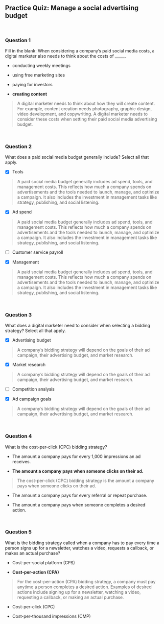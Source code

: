 ## Practice Quiz: Manage a social advertising budget

<br>

### Question 1

Fill in the blank: When considering a company’s paid social media costs, a digital marketer also needs to think about the costs of _____.

- conducting weekly meetings


- using free marketing sites


- paying for investors 


- **creating content**

> A digital marketer needs to think about how they will create content. For example, content creation needs photography, graphic design, video development, and copywriting. A digital marketer needs to consider these costs when setting their paid social media advertising budget. 

<br>

### Question 2

What does a paid social media budget generally include? Select all that apply.

+ [x] Tools

> A paid social media budget generally includes ad spend, tools, and management costs. This reflects how much a company spends on advertisements and the tools needed to launch, manage, and optimize a campaign. It also includes the investment in management tasks like strategy, publishing, and social listening.

+ [x] Ad spend

> A paid social media budget generally includes ad spend, tools, and management costs. This reflects how much a company spends on advertisements and the tools needed to launch, manage, and optimize a campaign. It also includes the investment in management tasks like strategy, publishing, and social listening.

+ [ ] Customer service payroll

+ [x] Management

> A paid social media budget generally includes ad spend, tools, and management costs. This reflects how much a company spends on advertisements and the tools needed to launch, manage, and optimize a campaign. It also includes the investment in management tasks like strategy, publishing, and social listening.

<br>

### Question 3

What does a digital marketer need to consider when selecting a bidding strategy? Select all that apply.

+ [x] Advertising budget

> A company’s bidding strategy will depend on the goals of their ad campaign, their advertising budget, and market research. 

+ [x] Market research

> A company’s bidding strategy will depend on the goals of their ad campaign, their advertising budget, and market research. 

+ [ ] Competition analysis

+ [x] Ad campaign goals

> A company’s bidding strategy will depend on the goals of their ad campaign, their advertising budget, and market research. 

<br>

### Question 4

What is the cost-per-click (CPC) bidding strategy?

- The amount a company pays for every 1,000 impressions an ad receives. 


- **The amount a company pays when someone clicks on their ad.**

> The cost-per-click (CPC) bidding strategy is the amount a company pays when someone clicks on their ad.


- The amount a company pays for every referral or repeat purchase.


- The amount a company pays when someone completes a desired action.

<br>

### Question 5

What is the bidding strategy called when a company has to pay every time a person signs up for a newsletter, watches a video, requests a callback, or makes an actual purchase?

- Cost-per-social platform (CPS)


- **Cost-per-action (CPA)**

> For the cost-per-action (CPA) bidding strategy, a company must pay anytime a person completes a desired action. Examples of desired actions include signing up for a newsletter, watching a video, requesting a callback, or making an actual purchase.


- Cost-per-click (CPC)


- Cost-per-thousand impressions (CMP)